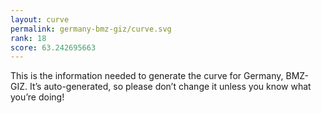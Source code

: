 ```yaml
---
layout: curve
permalink: germany-bmz-giz/curve.svg
rank: 18
score: 63.242695663
---
```


This is the information needed to generate the curve for Germany, BMZ-GIZ. It’s
auto-generated, so please don’t change it unless you know what you’re
doing!
